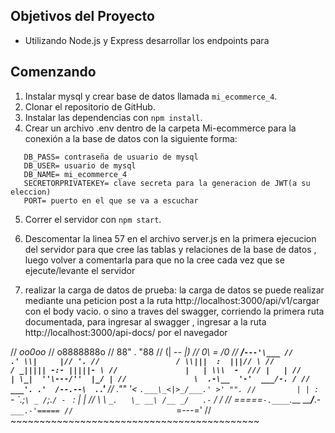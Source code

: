 ## Objetivos del Proyecto

- Utilizando Node.js y Express desarrollar los endpoints para 

## Comenzando

1. Instalar mysql y crear base de datos llamada `mi_ecommerce_4`.
2. Clonar el repositorio de GitHub.
3. Instalar las dependencias con `npm install`.
4. Crear un archivo .env dentro de la carpeta Mi-ecommerce para la conexión a la base de datos con la siguiente forma:

```
   DB_PASS= contraseña de usuario de mysql
   DB_USER= usuario de mysql
   DB_NAME= mi_ecommerce_4
   SECRETORPRIVATEKEY= clave secreta para la generacion de JWT(a su eleccion)
   PORT= puerto en el que se va a escuchar
``` 

5. Correr el servidor con `npm start`.
6. Descomentar la linea 57 en el archivo server.js en la primera ejecucion del servidor para que 
   cree las tablas y relaciones de la base de datos , luego volver a comentarla para que no 
   la cree cada vez que se ejecute/levante el servidor

7. realizar la carga de datos de prueba:
   la carga de datos se puede realizar mediante una peticion post a la ruta http://localhost:3000/api/v1/cargar con el body vacio.
   o sino a traves del swagger, corriendo la primera ruta documentada, para ingresar al swagger , ingresar a la ruta http://localhost:3000/api-docs/ por el navegador

//                       _oo0oo_
//                      o8888888o
//                      88" . "88
//                      (| -_- |)
//                      0\  =  /0
//                    ___/`---'\___
//                  .' \\|     |// '.
//                 / \\|||  :  |||// \
//                / _||||| -:- |||||- \
//               |   | \\\  -  /// |   |
//               | \_|  ''\---/''  |_/ |
//               \  .-\__  '-'  ___/-. /
//             ___'. .'  /--.--\  `. .'___
//          ."" '<  `.___\_<|>_/___.' >' "".
//         | | :  `- \`.;`\ _ /`;.`/ - ` : | |
//         \  \ `_.   \_ __\ /__ _/   .-` /  /
//     =====`-.____`.___ \_____/___.-`___.-'=====
//                       `=---='
//     ~~~~~~~~~~~~~~~~~~~~~~~~~~~~~~~~~~~~~~~~~~~
